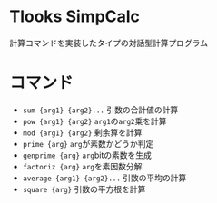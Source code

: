 # Tlooks SimpCalc

計算コマンドを実装したタイプの対話型計算プログラム

# コマンド

* `sum {arg1} {arg2}...` 引数の合計値の計算
* `pow {arg1} {arg2}` `arg1`の`arg2`乗を計算
* `mod {arg1} {arg2}` 剰余算を計算
* `prime {arg}` `arg`が素数かどうか判定
* `genprime {arg}` `arg`bitの素数を生成
* `factoriz {arg}` `arg`を素因数分解
* `average {arg1} {arg2}...` 引数の平均の計算
* `square {arg}` 引数の平方根を計算
